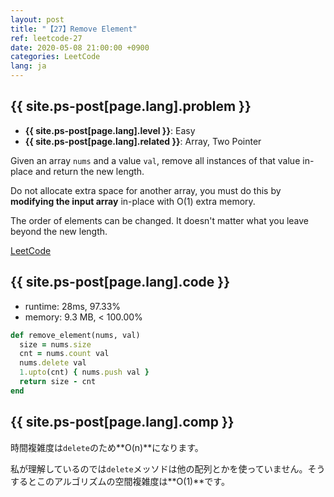 ```yaml
---
layout: post
title: "【27】Remove Element"
ref: leetcode-27
date: 2020-05-08 21:00:00 +0900
categories: LeetCode
lang: ja
---
```


## {{ site.ps-post[page.lang].problem }}
- **{{ site.ps-post[page.lang].level }}**: Easy
- **{{ site.ps-post[page.lang].related }}**: Array, Two Pointer

Given an array `nums` and a value `val`, remove all instances of that value in-place and return the new length.

Do not allocate extra space for another array, you must do this by **modifying the input array** in-place with O(1) extra memory.

The order of elements can be changed. It doesn't matter what you leave beyond the new length.

[LeetCode](https://leetcode.com/problems/remove-element)

<div class="divider"></div>

## {{ site.ps-post[page.lang].code }}

- runtime: 28ms, 97.33%
- memory: 9.3 MB, < 100.00%

```rb
def remove_element(nums, val)
  size = nums.size
  cnt = nums.count val
  nums.delete val
  1.upto(cnt) { nums.push val }
  return size - cnt
end
```

<div class="divider"></div>

## {{ site.ps-post[page.lang].comp }}

時間複雑度は`delete`のため**O(n)**になります。

私が理解しているのでは`delete`メッソドは他の配列とかを使っていません。そうするとこのアルゴリズムの空間複雑度は**O(1)**です。

